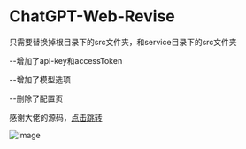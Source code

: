 # ChatGPT-Web-Revise

只需要替换掉根目录下的src文件夹，和service目录下的src文件夹

--增加了api-key和accessToken

--增加了模型选项

--删除了配置页

感谢大佬的源码，<a href="https://github.com/Chanzhaoyu/chatgpt-web">点击跳转</a>


![image](https://oss.8uai.cn/8uai/2023/04/20230409174610821.png)
